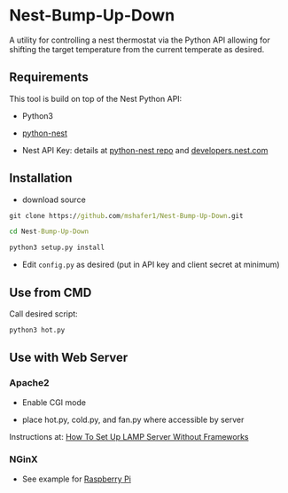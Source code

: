# Nest-Bump-Up-Down

A utility for controlling a nest thermostat via the Python API allowing for shifting the target temperature from the current temperate as desired.

  

## Requirements

This tool is build on top of the Nest Python API:

  
* Python3
*  [python-nest](https://github.com/nestlabs/nest-python)

* Nest API Key: details at [python-nest repo](https://github.com/nestlabs/nest-python) and [developers.nest.com](https://developers.nest.com/guides/get-started)

  

## Installation

  

*  download source
 ```cmd
 git clone https://github.com/mshafer1/Nest-Bump-Up-Down.git

cd Nest-Bump-Up-Down

python3 setup.py install

```

* Edit `config.py` as desired (put in API key and client secret at minimum)

## Use  from CMD
Call desired script:

```cmd
python3 hot.py
```


## Use with Web Server

  

### Apache2

  

* Enable CGI mode

* place hot.py, cold.py, and fan.py where accessible by server

  

Instructions at: [How To Set Up LAMP Server Without Frameworks](https://www.digitalocean.com/community/tutorials/how-to-set-up-an-apache-mysql-and-python-lamp-server-without-frameworks-on-ubuntu-14-04)

  

### NGinX

  

* See example for [Raspberry Pi](http://raspberrywebserver.com/cgiscripting/setting-up-nginx-and-uwsgi-for-cgi-scripting.html)
